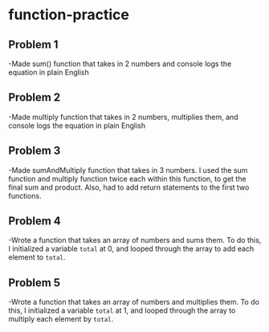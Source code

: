# function-practice  
## Problem 1  
-Made sum() function that takes in 2 numbers and console logs the equation in plain English  
## Problem 2
-Made multiply function that takes in 2 numbers, multiplies them, and console logs the equation in plain English  
## Problem 3  
-Made sumAndMultiply function that takes in 3 numbers. I used the sum function and multiply function twice each within this function, to get the final sum and product. Also, had to add return statements to the first two functions.  
## Problem 4  
-Wrote a function that takes an array of numbers and sums them. To do this, I initialized a variable `total` at 0, and looped through the array to add each element to `total`.  
## Problem 5  
-Wrote a function that takes an array of numbers and multiplies them. To do this, I initialized a variable `total` at 1, and looped through the array to multiply each element by `total`.
